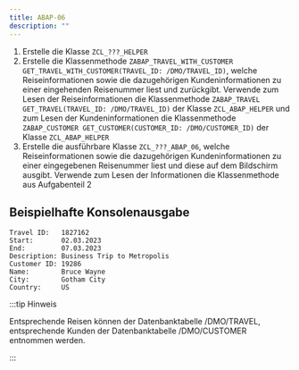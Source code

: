 ```yaml
---
title: ABAP-06
description: ""
---
```


1. Erstelle die Klasse `ZCL_???_HELPER`
2. Erstelle die Klassenmethode `ZABAP_TRAVEL_WITH_CUSTOMER GET_TRAVEL_WITH_CUSTOMER(TRAVEL_ID: /DMO/TRAVEL_ID)`, welche Reiseinformationen sowie die dazugehörigen Kundeninformationen zu einer eingehenden Reisenummer liest und zurückgibt. Verwende zum Lesen der Reiseinformationen die Klassenmethode `ZABAP_TRAVEL GET_TRAVEL(TRAVEL_ID: /DMO/TRAVEL_ID)` der Klasse `ZCL_ABAP_HELPER` und zum Lesen der Kundeninformationen die Klassenmethode `ZABAP_CUSTOMER GET_CUSTOMER(CUSTOMER_ID: /DMO/CUSTOMER_ID)` der Klasse `ZCL_ABAP_HELPER`
3. Erstelle die ausführbare Klasse `ZCL_???_ABAP_06`, welche Reiseinformationen sowie die dazugehörigen Kundeninformationen zu einer eingegebenen Reisenummer liest und diese auf dem Bildschirm ausgibt. Verwende zum Lesen der Informationen die Klassenmethode aus Aufgabenteil 2

## Beispielhafte Konsolenausgabe

```
Travel ID:   1827162
Start:       02.03.2023
End:         07.03.2023
Description: Business Trip to Metropolis
Customer ID: 19286
Name:        Bruce Wayne
City:        Gotham City
Country:     US
```

:::tip Hinweis

Entsprechende Reisen können der Datenbanktabelle /DMO/TRAVEL, entsprechende Kunden der Datenbanktabelle /DMO/CUSTOMER entnommen werden.

:::
